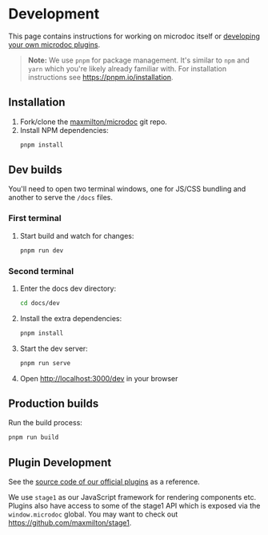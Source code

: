# Development

<!-- TODO: Rewrite this page for "development of your own docs", including local microdoc install for offline use + move this current kind of thing to a CONTRIBUTING.md file -->
<!--
`docs/dev/package.json`:

```json
{
  "scripts": {
    "serve": "sirv .. --port 3000 --dev --cors"
  },
  "devDependencies": {
    "microdoc": "*",
    "sirv-cli": "*"
  }
}
```
 -->

<!-- TODO: Add a nice write up like https://github.com/bcoe/c8/blob/main/CONTRIBUTING.md -->

This page contains instructions for working on microdoc itself or [developing your own microdoc plugins](#plugin-development).

> **Note:** We use `pnpm` for package management. It's similar to `npm` and `yarn` which you're likely already familiar with. For installation instructions see <https://pnpm.io/installation>.

## Installation

1. Fork/clone the [maxmilton/microdoc](https://github.com/maxmilton/microdoc) git repo.
1. Install NPM dependencies:
   ```sh
   pnpm install
   ```

## Dev builds

You'll need to open two terminal windows, one for JS/CSS bundling and another to serve the `/docs` files.

### First terminal

1. Start build and watch for changes:
   ```sh
   pnpm run dev
   ```

### Second terminal

1. Enter the docs dev directory:
   ```sh
   cd docs/dev
   ```
1. Install the extra dependencies:
   ```sh
   pnpm install
   ```
1. Start the dev server:
   ```sh
   pnpm run serve
   ```
1. Open <http://localhost:3000/dev> in your browser

## Production builds

Run the build process:

```sh
pnpm run build
```

## Plugin Development

See the [source code of our official plugins](https://github.com/maxmilton/microdoc/tree/master/src/plugin) as a reference.

We use `stage1` as our JavaScript framework for rendering components etc. Plugins also have access to some of the stage1 API which is exposed via the `window.microdoc` global. You may want to check out <https://github.com/maxmilton/stage1>.
